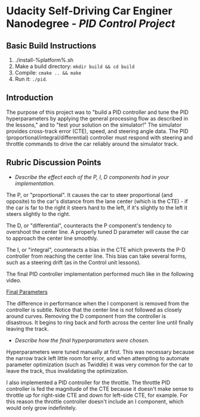 # **Udacity Self-Driving Car Enginer Nanodegree - *PID Control Project***

## Basic Build Instructions

1. ./install-%platform%.sh
2. Make a build directory: `mkdir build && cd build`
3. Compile: `cmake .. && make`
4. Run it: `./pid`. 

## Introduction

The purpose of this project was to "build a PID controller and tune the PID hyperparameters by applying the general processing flow as described in the lessons," and to "test your solution on the simulator!" The simulator provides cross-track error (CTE), speed, and steering angle data. The PID (proportional/integral/differential) controller must respond with steering and throttle commands to drive the car reliably around the simulator track.

## Rubric Discussion Points

- *Describe the effect each of the P, I, D components had in your implementation.*

The P, or "proportional". It causes the car to steer proportional (and opposite) to the car's distance from the lane center (which is the CTE) - if the car is far to the right it steers hard to the left, if it's slightly to the left it steers slightly to the right.

The D, or "differential", counteracts the P component's tendency to overshoot the center line. A properly tuned D parameter will cause the car to approach the center line smoothly.

The I, or "integral", counteracts a bias in the CTE which prevents the P-D controller from reaching the center line. This bias can take several forms, such as a steering drift (as in the Control unit lessons).

The final PID controller implementation performed much like in the following video.

[Final Parameters](https://www.youtube.com/watch?v=2YeIQ_7hgSk)

The difference in performance when the I component is removed from the controller is subtle. Notice that the center line is not followed as closely around curves.
Removing the D component from the controller is disastrous. It begins to ring back and forth across the center line until finally leaving the track.

- *Describe how the final hyperparameters were chosen.*

Hyperparameters were tuned manually at first. This was necessary because the narrow track left little room for error, and when attempting to automate parameter optimization (such as Twiddle) it was very common for the car to leave the track, thus invalidating the optimization. 

I also implemented a PID controller for the throttle. The throttle PID controller is fed the magnitude of the CTE because it doesn't make sense to throttle up for right-side CTE and down for left-side CTE, for example. For this reason the throttle controller doesn't include an I component, which would only grow indefinitely.

